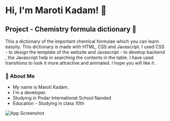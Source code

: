 
# Hi, I'm Maroti Kadam! 👋


## Project - Chemistry formula dictionary 🧪

This a dictionary of the important chemical formulae which you can learn easyliy. This dictionary is made with HTML, CSS and Javascript. I used CSS - to design the template of the website and Javascript - to develop backend , the Javascript help in searching the contents in the table. I have used transitions to look it more attractive and animated. I hope you will like it .




### 🚀 About Me
- My name is Maroti Kadam.
- I'm a developer.
- Studying in Podar International School Nanded
- Education - Studying in class 10th 




![App Screenshot](customerImage.png)

